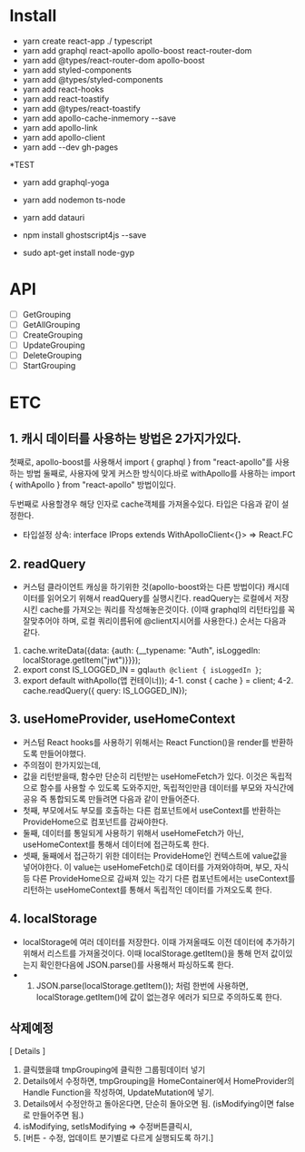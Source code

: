 # Install
- yarn create react-app ./ typescript
- yarn add graphql react-apollo apollo-boost react-router-dom
- yarn add @types/react-router-dom apollo-boost
- yarn add styled-components
- yarn add @types/styled-components
- yarn add react-hooks
- yarn add react-toastify
- yarn add @types/react-toastify
- yarn add apollo-cache-inmemory --save
- yarn add apollo-link
- yarn add apollo-client
- yarn add --dev gh-pages

*TEST
- yarn add graphql-yoga
- yarn add nodemon ts-node
- yarn add datauri

- npm install ghostscript4js --save 
- sudo apt-get install node-gyp

# API
- [ ] GetGrouping
- [ ] GetAllGrouping
- [ ] CreateGrouping
- [ ] UpdateGrouping
- [ ] DeleteGrouping
- [ ] StartGrouping

# ETC
## 1. 캐시 데이터를 사용하는 방법은 2가지가있다.
첫째로, apollo-boost를 사용해서 import { graphql } from "react-apollo"를 사용하는 방법
둘째로, 사용자에 맞게 커스한 방식이다.바로 withApollo를 사용하는 import { withApollo } from "react-apollo" 방법이있다.

두번째로 사용할경우 해당 인자로 cache객체를 가져올수있다.
타입은 다음과 같이 설정한다. 
- 타입설정 상속: interface IProps extends WithApolloClient<{}> => React.FC<IProps>

## 2. readQuery
- 커스텀 클라이언트 캐싱을 하기위한 것(apollo-boost와는 다른 방법이다)
캐시데이터를 읽어오기 위해서 readQuery를 실행시킨다. readQuery는 로컬에서 저장시킨 cache를 가져오는 쿼리를 작성해놓은것이다. (이때 graphql의 리턴타입를 꼭 잘맞추어야 하며, 로컬 쿼리이름뒤에 @client지시어를 사용한다.)
순서는 다음과 같다.
1. cache.writeData({data: {auth: {__typename: "Auth", isLoggedIn: localStorage.getItem("jwt")}}});
2. export const IS_LOGGED_IN = gql`
    auth @client {
        isLoggedIn
    }
 `;
 3. export default withApollo(앱 컨테이너));
 4-1. const { cache } = client;
 4-2. cache.readQuery({ query: IS_LOGGED_IN});

## 3. useHomeProvider, useHomeContext
- 커스텀 React hooks를 사용하기 위해서는 React Function()을 render를 반환하도록 만들어야했다.
- 주의점이 한가지있는데,
- 값을 리턴받을때, 함수만 단순히 리턴받는 useHomeFetch가 있다. 이것은 독립적으로 함수를 사용할 수 있도록 도와주지만, 독립적인만큼 데이터를 부모와 자식간에 공유 즉 통합되도록 만들려면 다음과 같이 만들어준다.
- 첫째, 부모에서도 부모를 호출하는 다른 컴포넌트에서 useContext를 반환하는 ProvideHome으로 컴포넌트를 감싸야한다.
- 둘째, 데이터를 통일되게 사용하기 위해서 useHomeFetch가 아닌, useHomeContext를 통해서 데이터에 접근하도록 한다.
- 셋째, 둘째에서 접근하기 위한 데이터는 ProvideHome인 컨텍스트에 value값을 넣어야한다. 이 value는 useHomeFetch()로 데이터를 가져와야하며, 부모, 자식 등 다른 ProvideHome으로 감싸져 있는 각기 다른 컴포넌트에서는 useContext를 리턴하는 useHomeContext를 통해서 독립적인 데이터를 가져오도록 한다.

## 4. localStorage
- localStorage에 여러 데이터를 저장한다. 이때 가져올때도 이전 데이터에 추가하기 위해서 리스트를 가져올것이다. 이때 localStorage.getItem()을 통해 먼저 값이있는지 확인한다음에 JSON.parse()를 사용해서 파싱하도록 한다.
- 1. JSON.parse(localStorage.getItem()); 처럼 한번에 사용하면, localStorage.getItem()에 값이 없는경우 에러가 되므로 주의하도록 한다.


## 삭제예정
[ Details ]
1. 클릭했을떄 tmpGrouping에 클릭한 그룹핑데이터 넣기
2. Details에서 수정하면, tmpGrouping을 HomeContainer에서 HomeProvider의 Handle Function을 작성하여, UpdateMutation에 넣기. 
3. Details에서 수정안하고 돌아온다면, 단순히 돌아오면 됨. (isModifying이면 false로 만들어주면 됨.)
4. isModifying, setIsModifying => 수정버튼클릭시,
5. [버튼 - 수정, 업데이트 분기별로 다르게 실행되도록 하기.]


